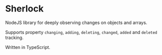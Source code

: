# Sherlock

NodeJS library for deeply observing changes on objects and arrays.

Supports property `changing`, `adding`, `deleting`, `changed`, `added` and `deleted` tracking.

Written in TypeScript.
